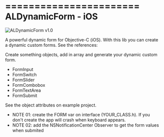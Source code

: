 
=======================
  ALDynamicForm - iOS
=======================

![ALDynamicForm v1.0](http://albertolourenco.com.br/github.png)

A powerful dynamic form for Objective-C (iOS).
With this lib you can create a dynamic custom forms. See the references:

Create something objects, add in array and generate your dynamic custom form.

- FormInput
- FormSwitch
- FormSlider
- FormCombobox
- FormTextArea
- FormSubmit

See the object attributes on example project.

*   NOTE 01: create the FORM var on interface (YOUR_CLASS.h). If you don't create the app will crash when keyboard appears.
*   NOTE 02: add the NSNotificationCenter Observer to get the form values when submited
